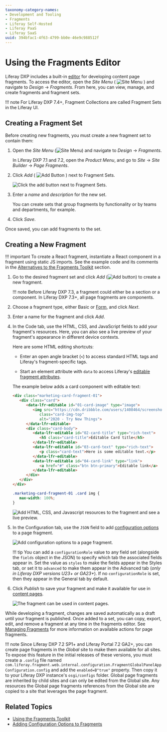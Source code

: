 ```yaml
---
taxonomy-category-names:
- Development and Tooling
- Fragments
- Liferay Self-Hosted
- Liferay PaaS
- Liferay SaaS
uuid: 394bfac1-4f63-4799-bb0e-46e9c988512f
---
```


# Using the Fragments Editor

Liferay DXP includes a built-in [editor](../developing-page-fragments-reference/page-fragment-editor-interface-reference.md) for developing content page fragments. To access the editor, open the *Site Menu* ( ![Site Menu](../../../images/icon-product-menu.png) ) and navigate to *Design* &rarr; *Fragments*. From here, you can view, manage, and create fragments and fragment sets.

!!! note
    For Liferay DXP 7.4+, Fragment Collections are called Fragment Sets in the Liferay UI.

## Creating a Fragment Set

Before creating new fragments, you must create a new fragment set to contain them:

1. Open the *Site Menu* (![Site Menu](../../../images/icon-product-menu.png)) and navigate to *Design* &rarr; *Fragments*.

   In Liferay DXP 7.1 and 7.2, open the *Product Menu*, and go to *Site* &rarr; *Site Builder* &rarr; *Page Fragments*.

1. Click *Add* ( ![Add Button](../../../images/icon-plus.png) ) next to Fragment Sets.

   ![Click the add button next to Fragment Sets.](./using-the-fragments-editor/images/01.png)

1. Enter a *name* and *description* for the new set.

   You can create sets that group fragments by functionality or by teams and departments, for example.

1. Click *Save*.

Once saved, you can add fragments to the set.

## Creating a New Fragment

!!! important
    To create a React fragment, instantiate a React component in a fragment using static JS imports. See the example code and its comments in the [Alternatives to the Fragments Toolkit](./using-the-fragments-toolkit.md#alternatives-to-the-fragments-toolkit) section.

1. Go to the desired fragment set and click *Add* (![Add button](../../../images/icon-add.png)) to create a new fragment.

   !!! note
       Before Liferay DXP 7.3, a fragment could either be a section or a component. In Liferay DXP 7.3+, all page fragments are components.

1. Choose a fragment type, either Basic or [Form](../developing-page-fragments/creating-form-fragments.md), and click *Next*.

1. Enter a name for the fragment and click *Add*.

1. In the Code tab, use the HTML, CSS, and JavaScript fields to add your fragment's resources. Here, you can also see a live preview of your fragment's appearance in different device contexts.

   Here are some HTML editing shortcuts:

   - Enter an open angle bracket (`<`) to access standard HTML tags and Liferay's fragment-specific tags.

   - Start an element attribute with `data` to access Liferay's [editable fragment attributes](../developing-page-fragments-reference/fragment-specific-tags-and-attributes-reference.md).

   The example below adds a card component with editable text:

   ```html
   <div class="marketing-card-fragment-01">
      <div class="card">
         <data-lfr-editable id="01-card-image" type="image">
            <img src="https://cdn.dribbble.com/users/1408464/screenshots/9323535/media/a5b9a76256562e878ecc6dc5cd0fadf0.png"
               class="card-img-top"
               alt="2020 - Try New Things">
         </data-lfr-editable>
         <div class="card-body">
            <data-lfr-editable id="02-card-title" type="rich-text">
               <h5 class="card-title">Editable Card title</h5>
            </data-lfr-editable>
            <data-lfr-editable id="03-card-text" type="rich-text">
               <p class="card-text">Here is some editable text.</p>
            </data-lfr-editable>
            <data-lfr-editable id="04-card-link" type="link">
               <a href="#" class="btn btn-primary">Editable link</a>
            </data-lfr-editable>
         </div>
      </div>
   </div>
   ```

   ```css
   .marketing-card-fragment-01 .card img {
      max-width: 100%;
   }
   ```

   ![Add HTML, CSS, and Javascript resources to the fragment and see a live preview.](./using-the-fragments-editor/images/02.png)

1. In the Configuration tab, use the `JSON` field to add [configuration options](./adding-configuration-options-to-fragments.md) to a page fragment.

   ![Add configuration options to a page fragment.](./using-the-fragments-editor/images/03.png)

   !!! tip
       You can add a `configurationRole` value to any field set (alongside the `fields` object in the JSON) to specify which tab the associated fields appear in. Set the value as `styles` to make the fields appear in the Styles tab, or set it to `advanced` to make them appear in the Advanced tab (*only in Liferay DXP versions U23+ or GA23+*). If no `configurationRole` is set, then they appear in the General tab by default.

1. Click *Publish* to save your fragment and make it available for use in [content pages](../../creating-pages/understanding-pages.md#content-pages).

   ![The fragment can be used in content pages.](./using-the-fragments-editor/images/04.png)

While developing a fragment, changes are saved automatically as a draft until your fragment is published. Once added to a set, you can copy, export, edit, and remove a fragment at any time in the fragments editor. See [Managing Fragments](../../creating-pages/page-fragments-and-widgets/using-fragments/managing-fragments.md) for more information on available actions for page fragments.

!!! note
    Since Liferay DXP 7.2 SP1+ and Liferay Portal 7.2 GA2+, you can create page fragments in the *Global* site to make them available for all sites. To expose this feature in the initial releases of these versions, you must create a `.config` file named `com.liferay.fragment.web.internal.configuration.FragmentGlobalPanelAppConfiguration.config` and add the `enabled=B"true"` property. Then copy it to your Liferay DXP instance's `osgi/configs` folder. Global page fragments are inherited by child sites and can only be edited from the Global site. Any resources the Global page fragments references from the Global site are copied to a site that leverages the page fragment.

## Related Topics

- [Using the Fragments Toolkit](./using-the-fragments-toolkit.md)
- [Adding Configuration Options to Fragments](./adding-configuration-options-to-fragments.md)
